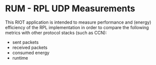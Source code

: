 # RUM - RPL UDP Measurements

This RIOT application is intended to measure performance and (energy)
efficiency of the RPL implementation in order to compare the following metrics
with other protocol stacks (such as CCN):
* sent packets
* received packets
* consumed energy
* runtime
